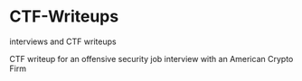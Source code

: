 # CTF-Writeups
interviews and CTF writeups


CTF writeup for an offensive security job interview with an American Crypto Firm
